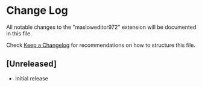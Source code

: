 # Change Log

All notable changes to the "masloweditor972" extension will be documented in this file.

Check [Keep a Changelog](http://keepachangelog.com/) for recommendations on how to structure this file.

## [Unreleased]

- Initial release